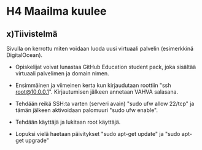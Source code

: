 # H4 Maailma kuulee

## x)Tiivistelmä

Sivulla on kerrottu miten voidaan luoda uusi virtuaali palvelin (esimerkkinä DigitalOcean).

* Opiskelijat voivat lunastaa GitHub Education student pack, joka sisältää virtuaali palvelimen ja domain nimen.

* Ensimmäinen ja viimeinen kerta kun kirjaudutaan roottiin "ssh root@10.0.0.1". Kirjautumisen jälkeen annetaan VAHVA salasana.

* Tehdään reikä SSH:ta varten (serveri avain) "sudo ufw allow 22/tcp" ja tämän jälkeen aktivoidaan palomuuri "sudo ufw enable".

* Tehdään käyttäjä ja lukitaan root käyttäjä.

* Lopuksi vielä haetaan päivitykset "sudo apt-get update" ja "sudo apt-get upgrade"
